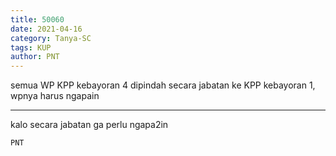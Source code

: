 ```yaml
---
title: 50060
date: 2021-04-16
category: Tanya-SC
tags: KUP
author: PNT
---
```


semua WP KPP kebayoran 4 dipindah secara jabatan ke KPP kebayoran 1, wpnya harus ngapain

---

kalo secara jabatan ga perlu ngapa2in

`PNT`
